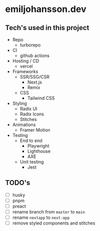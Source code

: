 # emiljohansson.dev

## Tech's used in this project

* Repo
  * turborepo
* CI
  * github actions
* Hosting / CD
  * vercel
* Frameworks
  * SSR/SSG/CSR
    * Next.js
    * Remix
  * CSS
    * Tailwind CSS
* Styling
  * Radix UI
  * Radix Icons
  * Stitches
* Animations
  * Framer Motion
* Testing
  * End to end
    * Playwright
    * Lighthouse
    * AXE
  * Unit testing
    * Jest


## TODO's

- [ ] husky
- [ ] pnpm
- [ ] preact
- [ ] rename branch from `master` to `main`
- [ ] rename `nextapp` to `next-app`
- [ ] remove styled components and stitches
